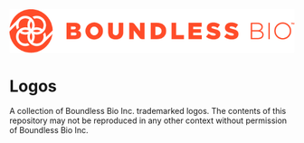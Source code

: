 
<img alt="Boundless Bio Inc. Logo" src="Boundless_Bio_Logos/BB_Logo_orange_RGB_small.png" title="Boundless Bio Inc. Logo" />

# Logos
A collection of Boundless Bio Inc. trademarked logos. The contents of this repository may not be reproduced in any other context without permission of Boundless Bio Inc.
